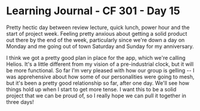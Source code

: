 # Learning Journal - CF 301 - Day 15

Pretty hectic day between review lecture, quick lunch, power hour and the start of project week. Feeling pretty anxious about getting a solid product out there by the end of the week, particularly since we're down a day on Monday and me going out of town Saturday and Sunday for my anniversary.

I think we got a pretty good plan in place for the app, which we're calling Helios. It's a little different from my vision of a pre-industrial clock, but it will be more functional. So far I'm very pleased with how our group is gelling -- I was apprehensive about how some of our personalities were going to mesh, but it's been a pretty good relationship so far, after one day. We'll see how things hold up when I start to get more tense. I want this to be a solid project that we can be proud of, so I really hope we can pull it together in three days!
